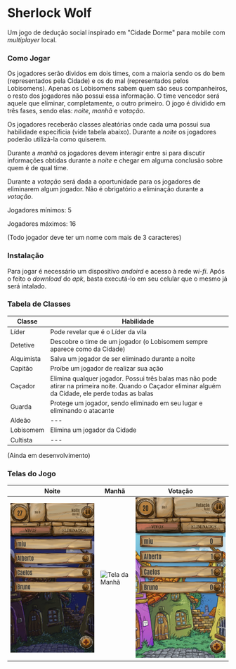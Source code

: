 # Sherlock Wolf
Um jogo de dedução social inspirado em "Cidade Dorme" para mobile com *multiplayer* local.

### Como Jogar
Os jogadores serão dividos em dois times, com a maioria sendo os do bem (representados pela Cidade) e os do mal (representados pelos Lobisomens). Apenas os Lobisomens sabem quem são seus companheiros, o resto dos jogadores não possui essa informação. O time vencedor será aquele que eliminar, completamente, o outro primeiro.
O jogo é dividido em três fases, sendo elas: *noite*, *manhã* e *votação*.

Os jogadores receberão classes aleatórias onde cada uma possui sua habilidade específicia (vide tabela abaixo). Durante a *noite* os jogadores poderão utilizá-la como quiserem.

Durante a *manhã* os jogadores devem interagir entre si para discutir informações obtidas durante a *noite* e chegar em alguma conclusão sobre quem é de qual time.

Durante a *votação* será dada a oportunidade para os jogadores de eliminarem algum jogador. Não é obrigatório a eliminação durante a *votação*.

Jogadores mínimos: 5

Jogadores máximos: 16

(Todo jogador deve ter um nome com mais de 3 caracteres)

### Instalação
Para jogar é necessário um dispositivo *andoird* e acesso à rede *wi-fi*.
Após o feito o *download* do *apk*, basta executá-lo em seu celular que o mesmo já será intalado.

### Tabela de Classes
|Classe|Habilidade|
|------|----------|
|Líder|Pode revelar que é o Líder da vila|
|Detetive|Descobre o time de um jogador (o Lobisomem sempre aparece como da Cidade)|
|Alquimista|Salva um jogador de ser eliminado durante a noite|
|Capitão|Proíbe um jogador de realizar sua ação|
|Caçador|Elimina qualquer jogador. Possui três balas mas não pode atirar na primeira noite. Quando o Caçador eliminar alguém da Cidade, ele perde todas as balas|
|Guarda|Protege um jogador, sendo eliminado em seu lugar e eliminando o atacante|
|Aldeão|---|
|Lobisomem|Elimina um jogador da Cidade|
|Cultista|---|

(Ainda em desenvolvimento)

### Telas do Jogo
|Noite|Manhã|Votação|
|-----|-----|-------|
|![Tela da Noite](/Screenshots/Noite.jpg)|![Tela da Manhã](/Screenshots/Manhã.jpg)|![Tela da Votação](/Screenshots/Votação.jpg)|
